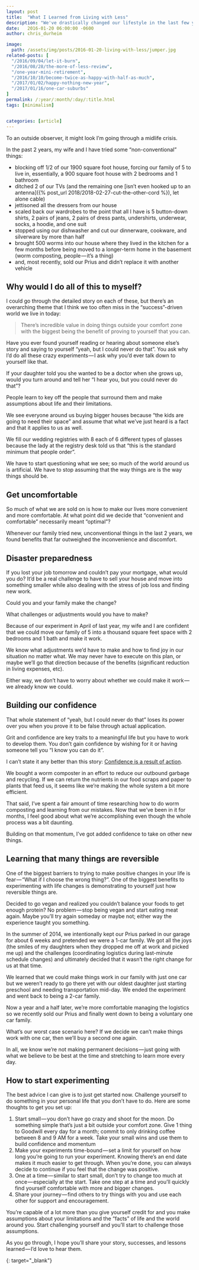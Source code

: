 ```yaml
---
layout: post
title:  "What I Learned from Living with Less"
description: "We've drastically changed our lifestyle in the last few years and have learned a ton from going more minimalist, living with less"
date:   2016-01-20 06:00:00 -0600
author: chris_durheim

image:
  path: /assets/img/posts/2016-01-20-living-with-less/jumper.jpg
related-posts: [
  "/2016/09/04/let-it-burn",
  "/2016/08/28/the-more-of-less-review",
  "/one-year-mini-retirement",
  "/2016/10/10/become-twice-as-happy-with-half-as-much",
  "/2017/01/02/happy-nothing-new-year",
  "/2017/01/16/one-car-suburbs"
]
permalink: /:year/:month/:day/:title.html
tags: [minimalism]


categories: [article]
---
```


To an outside observer, it might look I’m going through a midlife crisis.

In the past 2 years, my wife and I have tried some “non-conventional” things:

* blocking off 1/2 of our 1900 square foot house, forcing our family of 5 to live in, essentially, a 900 square foot house with 2 bedrooms and 1 bathroom
* ditched 2 of our TVs (and the remaining one [isn’t even hooked up to an antenna]({% post_url 2018/2018-02-27-cut-the-other-cord %}), let alone cable)
* jettisoned all the dressers from our house
* scaled back our wardrobes to the point that all I have is 5 button-down shirts, 2 pairs of jeans, 2 pairs of dress pants, undershirts, underwear, socks, a hoodie, and one suit
* stopped using our dishwasher and cut our dinnerware, cookware, and silverware by more than half
* brought 500 worms into our house where they lived in the kitchen for a few months before being moved to a longer-term home in the basement (worm composting, people — it’s a thing)
* and, most recently, sold our Prius and didn’t replace it with another vehicle

## Why would I do all of this to myself? #

I could go through the detailed story on each of these, but there’s an overarching theme that I think we too often miss in the “success”-driven world we live in today:

> There’s incredible value in doing things outside your comfort zone with the biggest being the benefit of proving to yourself that you can.

Have you ever found yourself reading or hearing about someone else’s story and saying to yourself “yeah, but I could never do that”. You ask why I’d do all these crazy experiments — I ask why you’d ever talk down to yourself like that.

If your daughter told you she wanted to be a doctor when she grows up, would you turn around and tell her “I hear you, but you could never do that”?

People learn to key off the people that surround them and make assumptions about life and their limitations.

We see everyone around us buying bigger houses because “the kids are going to need their space” and assume that what we’ve just heard is a fact and that it applies to us as well.

We fill our wedding registries with 8 each of 6 different types of glasses because the lady at the registry desk told us that “this is the standard minimum that people order”.

We have to start questioning what we see; so much of the world around us is artificial. We have to stop assuming that the way things are is the way things should be.

## Get uncomfortable #

So much of what we are sold on is how to make our lives more convenient and more comfortable. At what point did we decide that “convenient and comfortable” necessarily meant “optimal”?

Whenever our family tried new, unconventional things in the last 2 years, we found benefits that far outweighed the inconvenience and discomfort.

## Disaster preparedness #

If you lost your job tomorrow and couldn’t pay your mortgage, what would you do? It’d be a real challenge to have to sell your house and move into something smaller while also dealing with the stress of job loss and finding new work.

Could you and your family make the change?

What challenges or adjustments would you have to make?

Because of our experiment in April of last year, my wife and I are confident that we could move our family of 5 into a thousand square feet space with 2 bedrooms and 1 bath and make it work.

We know what adjustments we’d have to make and how to find joy in our situation no matter what. We may never have to execute on this plan, or maybe we’ll go that direction because of the benefits (significant reduction in living expenses, etc).

Either way, we don’t have to worry about whether we could make it work — we already know we could.

## Building our confidence #

That whole statement of “yeah, but I could never do that” loses its power over you when you prove it to be false through actual application.

Grit and confidence are key traits to a meaningful life but you have to work to develop them. You don’t gain confidence by wishing for it or having someone tell you “I know you can do it”.

I can’t state it any better than this story: [Confidence is a result of action][confidence-action].

We bought a worm composter in an effort to reduce our outbound garbage and recycling. If we can return the nutrients in our food scraps and paper to plants that feed us, it seems like we’re making the whole system a bit more efficient.

That said, I’ve spent a fair amount of time researching how to do worm composting and learning from our mistakes. Now that we’ve been in it for months, I feel good about what we’re accomplishing even though the whole process was a bit daunting.

Building on that momentum, I’ve got added confidence to take on other new things.

## Learning that many things are reversible #

One of the biggest barriers to trying to make positive changes in your life is fear — “What if I choose the wrong thing?”. One of the biggest benefits to experimenting with life changes is demonstrating to yourself just how reversible things are.

Decided to go vegan and realized you couldn’t balance your foods to get enough protein? No problem — stop being vegan and start eating meat again. Maybe you’ll try again someday or maybe not; either way the experience taught you something.

In the summer of 2014, we intentionally kept our Prius parked in our garage for about 6 weeks and pretended we were a 1-car family. We got all the joys (the smiles of my daughters when they dropped me off at work and picked me up) and the challenges (coordinating logistics during last-minute schedule changes) and ultimately decided that it wasn’t the right change for us at that time.

We learned that we could make things work in our family with just one car but we weren’t ready to go there yet with our oldest daughter just starting preschool and needing transportation mid-day. We ended the experiment and went back to being a 2-car family.

Now a year and a half later, we’re more comfortable managing the logistics so we recently sold our Prius and finally went down to being a voluntary one car family.

What’s our worst case scenario here? If we decide we can’t make things work with one car, then we’ll buy a second one again.

In all, we know we’re not making permanent decisions — just going with what we believe to be best at the time and stretching to learn more every day.

## How to start experimenting #

The best advice I can give is to just get started now. Challenge yourself to do something in your personal life that you don’t have to do. Here are some thoughts to get you set up:

1. Start small — you don’t have go crazy and shoot for the moon. Do something simple that’s just a bit outside your comfort zone. Give 1 thing to Goodwill every day for a month; commit to only drinking coffee between 8 and 9 AM for a week. Take your small wins and use them to build confidence and momentum
2. Make your experiments time-bound — set a limit for yourself on how long you’re going to run your experiment. Knowing there’s an end date makes it much easier to get through. When you’re done, you can always decide to continue if you feel that the change was positive.
3. One at a time — similar to start small, don’t try to change too much at once — especially at the start. Take one step at a time and you’ll quickly find yourself comfortable with more and bigger changes.
4. Share your journey — find others to try things with you and use each other for support and encouragement.

You’re capable of a lot more than you give yourself credit for and you make assumptions about your limitations and the “facts” of life and the world around you. Start challenging yourself and you’ll start to challenge those assumptions.

As you go through, I hope you’ll share your story, successes, and lessons learned — I’d love to hear them.

[confidence-action]: http://medium.com/higher-thoughts/confidence-is-a-result-of-action-not-a-prerequisite-d77ae94f69d6
{: target="_blank"}

